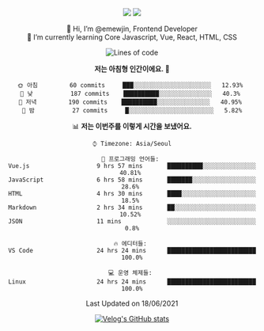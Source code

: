 <div align='center'>

  <img src="https://img.shields.io/badge/JavaScript-F7DF1E?style=flat-square&logo=JavaScript&logoColor=black"/>
<a href="https://velog.io/@1703979"><img src="https://img.shields.io/badge/velog-1DBF73?style=flat-square&logo=Vimeo&logoColor=white"/></a>   
  
    
👋 Hi, I’m @emewjin, Frontend Developer  
🌱 I’m currently learning Core Javascript, Vue, React, HTML, CSS  
  
<!--START_SECTION:waka-->
![Lines of code](https://img.shields.io/badge/%EC%A0%80%EB%8A%94%20%EC%97%AC%ED%83%9C%EA%B9%8C%EC%A7%80%20-37204%20%EC%A4%84%EC%9D%98%20%EC%BD%94%EB%93%9C%EB%A5%BC%20%EC%9E%91%EC%84%B1%ED%96%88%EC%96%B4%EC%9A%94.-blue)

**저는 아침형 인간이에요. 🐤** 

```text
🌞 아침         60 commits     ███░░░░░░░░░░░░░░░░░░░░░░   12.93% 
🌆 낮　         187 commits    ██████████░░░░░░░░░░░░░░░   40.3% 
🌃 저녁         190 commits    ██████████░░░░░░░░░░░░░░░   40.95% 
🌙 밤　         27 commits     █░░░░░░░░░░░░░░░░░░░░░░░░   5.82%

```


📊 **저는 이번주를 이렇게 시간을 보냈어요.** 

```text
⌚︎ Timezone: Asia/Seoul

💬 프로그래밍 언어들: 
Vue.js                   9 hrs 57 mins       ██████████░░░░░░░░░░░░░░░   40.81% 
JavaScript               6 hrs 58 mins       ███████░░░░░░░░░░░░░░░░░░   28.6% 
HTML                     4 hrs 30 mins       ████░░░░░░░░░░░░░░░░░░░░░   18.5% 
Markdown                 2 hrs 34 mins       ██░░░░░░░░░░░░░░░░░░░░░░░   10.52% 
JSON                     11 mins             ░░░░░░░░░░░░░░░░░░░░░░░░░   0.8%

🔥 에디터들: 
VS Code                  24 hrs 24 mins      █████████████████████████   100.0%

💻 운영 체제들: 
Linux                    24 hrs 24 mins      █████████████████████████   100.0%

```


 Last Updated on 18/06/2021
<!--END_SECTION:waka-->
[![Velog's GitHub stats](https://velog-readme-stats.vercel.app/api?name=1703979&tag=javascript)](https://github.com/eungyeole/velog-readme-stats)

  </div>
<!---
Emewjin/Emewjin is a ✨ special ✨ repository because its `README.md` (this file) appears on your GitHub profile.
You can click the Preview link to take a look at your changes.
--->
